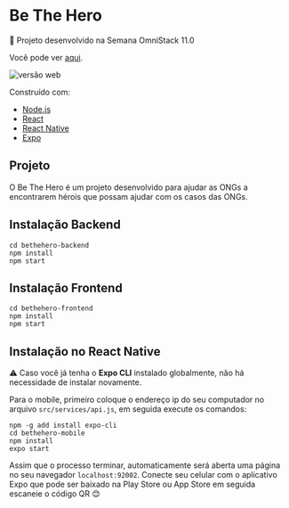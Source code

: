 # Be The Hero

:rocket: Projeto desenvolvido na Semana OmniStack 11.0

Você pode ver [aqui](https://bethehero-projeto.netlify.com/).

![versão web](https://i.imgur.com/46WPAXU.png)

Construído com:

* [Node.js](https://nodejs.org/en/)
* [React](https://reactjs.org/)
* [React Native](https://reactnative.dev/)
* [Expo](https://expo.io/)

## Projeto

O Be The Hero é um projeto desenvolvido para ajudar as ONGs a encontrarem hérois que possam ajudar com os casos das ONGs.

## Instalação Backend

```
cd bethehero-backend
npm install
npm start
```

## Instalação Frontend

```
cd bethehero-frontend
npm install
npm start
```

## Instalação no React Native

:warning: Caso você já tenha o **Expo CLI** instalado globalmente, não há necessidade de instalar novamente.

Para o mobile, primeiro coloque o endereço ip do seu computador no arquivo `src/services/api.js`, em seguida execute os comandos:

```
npm -g add install expo-cli
cd bethehero-mobile
npm install
expo start
```

Assim que o processo terminar, automaticamente será aberta uma página no seu navegador `localhost:92002`. Conecte seu celular com o aplicativo Expo que pode ser baixado na Play Store ou App Store em seguida escaneie o código QR :blush:
